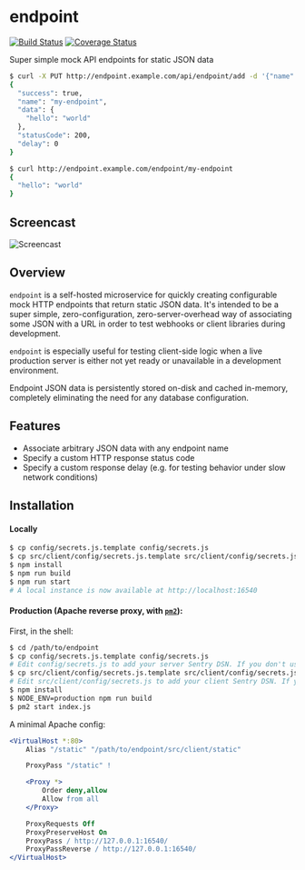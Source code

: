 # endpoint

[![Build Status](https://travis-ci.org/LINKIWI/endpoint.svg?branch=master)](https://travis-ci.org/LINKIWI/endpoint)
[![Coverage Status](https://coveralls.io/repos/github/LINKIWI/endpoint/badge.svg?branch=master)](https://coveralls.io/github/LINKIWI/endpoint?branch=master)

Super simple mock API endpoints for static JSON data

```bash
$ curl -X PUT http://endpoint.example.com/api/endpoint/add -d '{"name": "my-endpoint", "data": {"hello": "world"}}'
{
  "success": true,
  "name": "my-endpoint",
  "data": {
    "hello": "world"
  },
  "statusCode": 200,
  "delay": 0
}

$ curl http://endpoint.example.com/endpoint/my-endpoint
{
  "hello": "world"
}
```

## Screencast

![Screencast](https://linkiwi.github.io/endpoint/static/screencast.gif)

## Overview

`endpoint` is a self-hosted microservice for quickly creating configurable mock HTTP endpoints that return static JSON data. It's intended to be a super simple, zero-configuration, zero-server-overhead way of associating some JSON with a URL in order to test webhooks or client libraries during development.

`endpoint` is especially useful for testing client-side logic when a live production server is either not yet ready or unavailable in a development environment.

Endpoint JSON data is persistently stored on-disk and cached in-memory, completely eliminating the need for any database configuration.

## Features

* Associate arbitrary JSON data with any endpoint name
* Specify a custom HTTP response status code
* Specify a custom response delay (e.g. for testing behavior under slow network conditions)

## Installation

#### Locally

```bash
$ cp config/secrets.js.template config/secrets.js
$ cp src/client/config/secrets.js.template src/client/config/secrets.js
$ npm install
$ npm run build
$ npm run start
# A local instance is now available at http://localhost:16540
```

#### Production (Apache reverse proxy, with [`pm2`](https://github.com/Unitech/pm2)):

First, in the shell:

```bash
$ cd /path/to/endpoint
$ cp config/secrets.js.template config/secrets.js
# Edit config/secrets.js to add your server Sentry DSN. If you don't use Sentry, you don't need to modify anything.
$ cp src/client/config/secrets.js.template src/client/config/secrets.js
# Edit src/client/config/secrets.js to add your client Sentry DSN. If you don't use Sentry, you don't need to modify anything.
$ npm install
$ NODE_ENV=production npm run build
$ pm2 start index.js
```

A minimal Apache config:

```apache
<VirtualHost *:80>
    Alias "/static" "/path/to/endpoint/src/client/static"

    ProxyPass "/static" !

    <Proxy *>
        Order deny,allow
        Allow from all
    </Proxy>

    ProxyRequests Off
    ProxyPreserveHost On
    ProxyPass / http://127.0.0.1:16540/
    ProxyPassReverse / http://127.0.0.1:16540/
</VirtualHost>
```
